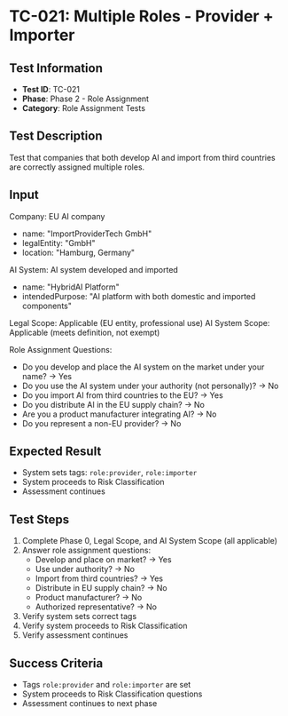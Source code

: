 # TC-021: Multiple Roles - Provider + Importer

## Test Information
- **Test ID**: TC-021
- **Phase**: Phase 2 - Role Assignment
- **Category**: Role Assignment Tests

## Test Description
Test that companies that both develop AI and import from third countries are correctly assigned multiple roles.

## Input
Company: EU AI company
- name: "ImportProviderTech GmbH"
- legalEntity: "GmbH"
- location: "Hamburg, Germany"

AI System: AI system developed and imported
- name: "HybridAI Platform"
- intendedPurpose: "AI platform with both domestic and imported components"

Legal Scope: Applicable (EU entity, professional use)
AI System Scope: Applicable (meets definition, not exempt)

Role Assignment Questions:
- Do you develop and place the AI system on the market under your name? → Yes
- Do you use the AI system under your authority (not personally)? → No
- Do you import AI from third countries to the EU? → Yes
- Do you distribute AI in the EU supply chain? → No
- Are you a product manufacturer integrating AI? → No
- Do you represent a non-EU provider? → No

## Expected Result
- System sets tags: `role:provider`, `role:importer`
- System proceeds to Risk Classification
- Assessment continues

## Test Steps
1. Complete Phase 0, Legal Scope, and AI System Scope (all applicable)
2. Answer role assignment questions:
   - Develop and place on market? → Yes
   - Use under authority? → No
   - Import from third countries? → Yes
   - Distribute in EU supply chain? → No
   - Product manufacturer? → No
   - Authorized representative? → No
3. Verify system sets correct tags
4. Verify system proceeds to Risk Classification
5. Verify assessment continues

## Success Criteria
- Tags `role:provider` and `role:importer` are set
- System proceeds to Risk Classification questions
- Assessment continues to next phase 